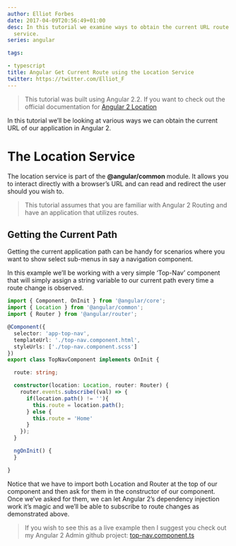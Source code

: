 ```yaml
---
author: Elliot Forbes
date: 2017-04-09T20:56:49+01:00
desc: In this tutorial we examine ways to obtain the current URL route using the location
  service.
series: angular

tags:

- typescript
title: Angular Get Current Route using the Location Service
twitter: https://twitter.com/Elliot_F
---
```


>This tutorial was built using Angular 2.2. If you want to check out the official documentation for <a href="https://angular.io/docs/ts/latest/api/common/index/Location-class.html">Angular 2 Location</a>

In this tutorial we’ll be looking at various ways we can obtain the current URL of our application in Angular 2. 

# The Location Service

The location service is part of the **@angular/common** module. It allows you to interact directly with a browser’s URL and can read and redirect the user should you wish to.

> This tutorial assumes that you are familiar with Angular 2 Routing and have an application that utilizes routes.

## Getting the Current Path

Getting the current application path can be handy for scenarios where you want to show select sub-menus in say a navigation component. 

In this example we’ll be working with a very simple ‘Top-Nav’ component that will simply assign a string variable to our current path every time a route change is observed. 

```ts
import { Component, OnInit } from '@angular/core';
import { Location } from '@angular/common';
import { Router } from '@angular/router';

@Component({
  selector: 'app-top-nav',
  templateUrl: './top-nav.component.html',
  styleUrls: ['./top-nav.component.scss']
})
export class TopNavComponent implements OnInit {

  route: string;

  constructor(location: Location, router: Router) {
    router.events.subscribe((val) => {
      if(location.path() != ''){
        this.route = location.path();
      } else {
        this.route = 'Home'
      }
    });
  }

  ngOnInit() {
  }

}
```

Notice that we have to import both Location and Router at the top of our component and then ask for them in the constructor of our component. Once we’ve asked for them, we can let Angular 2’s dependency injection work it’s magic and we’ll be able to subscribe to route changes as demonstrated above.

> If you wish to see this as a live example then I suggest you check out my Angular 2 Admin github project: <a href="https://github.com/elliotforbes/angular-2-admin/blob/master/src/app/common/top-nav/top-nav.component.ts">top-nav.component.ts</a>